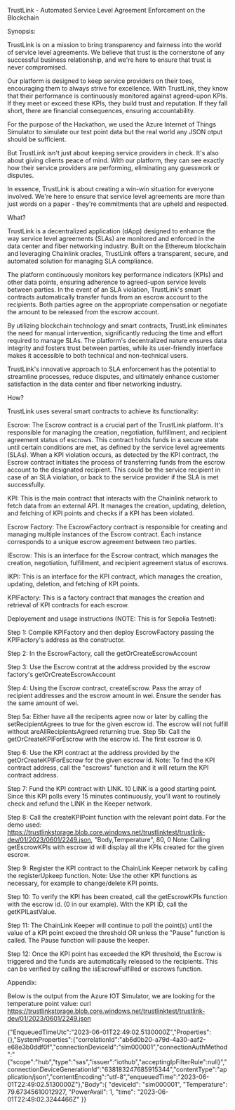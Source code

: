 TrustLink - Automated Service Level Agreement Enforcement on the Blockchain

Synopsis:

TrustLink is on a mission to bring transparency and fairness into the world of service level agreements. We believe that trust is the cornerstone of any successful business relationship, and we're here to ensure that trust is never compromised.

Our platform is designed to keep service providers on their toes, encouraging them to always strive for excellence. With TrustLink, they know that their performance is continuously monitored against agreed-upon KPIs. If they meet or exceed these KPIs, they build trust and reputation. If they fall short, there are financial consequences, ensuring accountability. 

For the purpose of the Hackathon, we used the Azure Internet of Things Simulator to simulate our test point data but the real world any JSON otput should be sufficient.

But TrustLink isn't just about keeping service providers in check. It's also about giving clients peace of mind. With our platform, they can see exactly how their service providers are performing, eliminating any guesswork or disputes.

In essence, TrustLink is about creating a win-win situation for everyone involved. We're here to ensure that service level agreements are more than just words on a paper - they're commitments that are upheld and respected.

What?

TrustLink is a decentralized application (dApp) designed to enhance the way service level agreements (SLAs) are monitored and enforced in the data center and fiber networking industry. Built on the Ethereum blockchain and leveraging Chainlink oracles, TrustLink offers a transparent, secure, and automated solution for managing SLA compliance.

The platform continuously monitors key performance indicators (KPIs) and other data points, ensuring adherence to agreed-upon service levels between parties. In the event of an SLA violation, TrustLink's smart contracts automatically transfer funds from an escrow account to the recipients. Both parties agree on the appropriate compensation or negotiate the amount to be released from the escrow account.

By utilizing blockchain technology and smart contracts, TrustLink eliminates the need for manual intervention, significantly reducing the time and effort required to manage SLAs. The platform's decentralized nature ensures data integrity and fosters trust between parties, while its user-friendly interface makes it accessible to both technical and non-technical users.

TrustLink's innovative approach to SLA enforcement has the potential to streamline processes, reduce disputes, and ultimately enhance customer satisfaction in the data center and fiber networking industry.

How?

TrustLink uses several smart contracts to achieve its functionality:

Escrow: The Escrow contract is a crucial part of the TrustLink platform. It's responsible for managing the creation, negotiation, fulfillment, and recipient agreement status of escrows. This contract holds funds in a secure state until certain conditions are met, as defined by the service level agreements (SLAs).  When a KPI violation occurs, as detected by the KPI contract, the Escrow contract initiates the process of transferring funds from the escrow account to the designated recipient. This could be the service recipient in case of an SLA violation, or back to the service provider if the SLA is met successfully.

KPI: This is the main contract that interacts with the Chainlink network to fetch data from an external API. It manages the creation, updating, deletion, and fetching of KPI points and checks if a KPI has been violated.

Escrow Factory: The EscrowFactory contract is responsible for creating and managing multiple instances of the Escrow contract. Each instance corresponds to a unique escrow agreement between two parties.

IEscrow: This is an interface for the Escrow contract, which manages the creation, negotiation, fulfillment, and recipient agreement status of escrows.

IKPI: This is an interface for the KPI contract, which manages the creation, updating, deletion, and fetching of KPI points.

KPIFactory: This is a factory contract that manages the creation and retrieval of KPI contracts for each escrow.

Deployement and usage instructions (NOTE: This is for Sepolia Testnet):

Step 1: Compile KPIFactory and then deploy EscrowFactory passing the KPIFactory's address as the constructor.

Step 2: In the EscrowFactory, call the getOrCreateEscrowAccount

Step 3: Use the Escrow contrat at the address provided by the escrow factory's getOrCreateEscrowAccount

Step 4: Using the Escrow contract, createEscrow.  Pass the array of recipient addresses and the escrow amount in wei. Ensure the sender has the same amount of wei.

Step 5a: Either have all the recipents agree now or later by calling the setRecipientAgrees to true for the given escrow id.  The escrow will not fulfill without areAllRecipientsAgreed returning true.
Step 5b: Call the getOrCreateKPIForEscrow with the escrow id.  The first escrow is 0.

Step 6: Use the KPI contract at the address provided by the getOrCreateKPIForEscrow for the given escrow id.   Note: To find the KPI contract address, call the "escrows" function and it will return the KPI contract address.

Step 7: Fund the KPI contract with LINK.  10 LINK is a good starting point. Since this KPI polls every 15 minutes continuously, you'll want to routinely check and refund the LINK in the Keeper network.

Step 8: Call the createKPIPoint function with the relevant point data. For the demo used: https://trustlinkstorage.blob.core.windows.net/trustlinktest/trustlink-dev/01/2023/0601/2249.json, "Body,Temperature", 80, 0
Note: Calling getEscrowKPIs with escrow id will display all the KPIs created for the given escrow.

Step 9: Register the KPI contract to the ChainLink Keeper network by calling the registerUpkeep function.
Note: Use the other KPI functions as necessary, for example to change/delete KPI points.

Step 10: To verify the KPI has been created, call the getEscrowKPIs function with the escrow id.  (0 in our example). With the KPI ID, call the getKPILastValue. 

Step 11: The ChainLink Keeper will continue to poll the point(s) until the value of a KPI point exceed the threshold OR unless the "Pause" function is called. The Pause function will pause the keeper.

Step 12: Once the KPI point has exceeded the KPI threshold, the Escrow is triggered and the funds are automatically released to the recipients.  This can be verified by calling the isEscrowFulfilled or escrows function.

Appendix:

Below is the output from the Azure IOT Simulator, we are looking for the temperature point value:
curl https://trustlinkstorage.blob.core.windows.net/trustlinktest/trustlink-dev/01/2023/0601/2249.json

{"EnqueuedTimeUtc":"2023-06-01T22:49:02.5130000Z","Properties":{},"SystemProperties":{"correlationId":"ab6d0b20-a79d-4a30-aaf2-e68e3b0ddf0f","connectionDeviceId":"sim000001","connectionAuthMethod":"{\"scope\":\"hub\",\"type\":\"sas\",\"issuer\":\"iothub\",\"acceptingIpFilterRule\":null}","connectionDeviceGenerationId":"638183247685915344","contentType":"application/json","contentEncoding":"utf-8","enqueuedTime":"2023-06-01T22:49:02.5130000Z"},"Body":{ "deviceId": "sim000001", "Temperature": 79.67345610012927, "PowerAvail": 1, "time": "2023-06-01T22:49:02.3244466Z" }}

